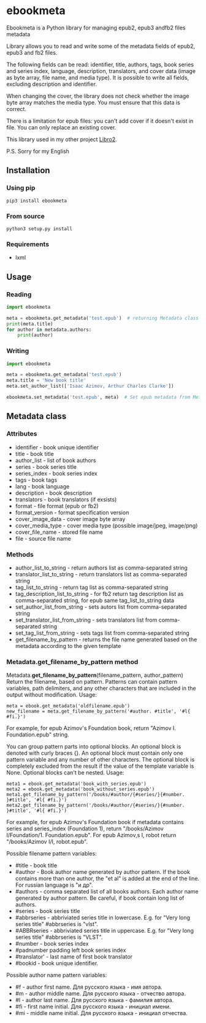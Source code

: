 # ebookmeta

Ebookmeta is a Python library for managing epub2, epub3 andfb2 files metadata

Library allows you to read and write some of the metadata fields of epub2, epub3 and fb2 files.

The following fields can be read: identifier, title, authors, tags, book series and series index, language, description, translators, and cover data (image as byte array, file name, and media type).
It is possible to write all fields, excluding description and identifier.

When changing the cover, the library does not check whether the image byte array matches the media type. You must ensure that this data is correct.

There is a limitation for epub files: you can't add cover if it doesn't exist in file. You can only replace an existing cover.

This library used in my other project [Libro2](https://github.com/dnkorpushov/libro2).

P.S. 
Sorry for my English

## Installation
### Using pip
```pip3 install ebookmeta```
### From source
```python3 setup.py install```
### Requirements
* lxml

## Usage

### Reading
```python
import ebookmeta

meta = ebookmeta.get_metadata('test.epub')  # returning Metadata class
print(meta.title)
for author in metadata.authors:
    print(author)
```

### Writing
```python
import ebookmeta

meta = ebookmeta.get_metadata('test.epub')
meta.title = 'New book title'
meta.set_author_list(['Isaac Azimov, Arthur Charles Clarke'])

ebookmeta.set_metadata('test.epub', meta)  # Set epub metadata from Metadata class
```

## Metadata class

### Attributes
* identifier - book unique identifier
* title - book title
* author_list - list of book authors
* series - book series title
* series_index - book series index
* tags - book tags
* lang - book language
* description - book description
* translators - book translators (if exsists)
* format - file format (epub or fb2)
* format_version - format specification version 
* cover_image_data - cover image byte array
* cover_media_type - cover media type (possible image/jpeg, image/png)
* cover_file_name - stored file name
* file - source file name

### Methods 
* author_list_to_string - return authors list as comma-separated string
* translator_list_to_string - return translators list as comma-separated string
* tag_list_to_string - return tag list as comma-separated string
* tag_description_list_to_string - for fb2 return tag description  list as comma-separated string, for epub same tag_list_to_string data
* set_author_list_from_string - sets autors list from comma-separated string
* set_translator_list_from_string - sets translators list from comma-separated string
* set_tag_list_from_string - sets tags list from comma-separated string
* get_filename_by_pattern - returns the file name generated based on the metadata according to the given template


### Metadata.get_filename_by_pattern method
Metadata.**get_filename_by_pattern**(filename_pattern, author_pattern)
Return the filename, based on pattern.
Patterns can contain pattern variables, path delimiters, and any other characters that are included in the output without modification. 
Usage:
```
meta = ebook.get_metadata('oldfilename.epub')
new_filename = meta.get_filename_by_pattern('#author. #title', '#l{ #fi.}')
```
For example, for epub Azimov's Foundation book, return "Azimov I. Foundation.epub" string.

You can group pattern parts into optional blocks. An optional block is denoted with curly braces {}. An optional block must contain only one pattern variable and any number of other characters. The optional block is completely excluded from the result if the value of the template variable is None. Optional blocks can't be nested.
Usage:
```
meta1 = ebook.get_metadata('book_with_series.epub')
meta2 = ebook.get_metadata('book_without_series.epub')
meta1.get_filename_by_pattern('/books/#author/{#series/}{#number. }#title', '#l{ #fi.}')
meta2.get_filename_by_pattern('/books/#author/{#series/}{#number. }#title', '#l{ #fi.}')

```
For example, for epub Azimov's Foundation book if metadata contains series and series_index (Foundation 1), return "/books/Azimov I/Foundation/1. Foundation.epub".
For epub Azimov,s I, robot return "/books/Azimov I/I, robot.epub".

Possible filename pattern variables:
- #title - book title
- #author - Book author name generated by author pattern. If the book contains more than one author, the "et al" is added at the end of the line. For russian language is "и др".
- #authors - comma separated list of all books authors. Each author name generated by author pattern. Be careful, if book contain long list of authors.
- #series - book series title
- #abbrseries - abbriviated series title in lowercase. E.g. for "Very long series title" #abbrseries is "vlst".
- #ABBRseries - abbriviated series title in uppercase. E.g. for "Very long series title" #abbrseries is "VLST".
- #number - book series index
- #padnumber padding left book series index
- #translator' - last name of first book translator
- #bookid - book unique identifier.

Possible author name pattern variables:
- #f - author first name. Для русского языка - имя автора.
- #m - author middle name. Для русского языка - отчество автора.
- #l - author last name. Для русского языка - фамилия автора.
- #fi - first name initial. Для русского языка - инициал имени.
- #mi - middle name initial. Для русского языка - инициал отчества.







